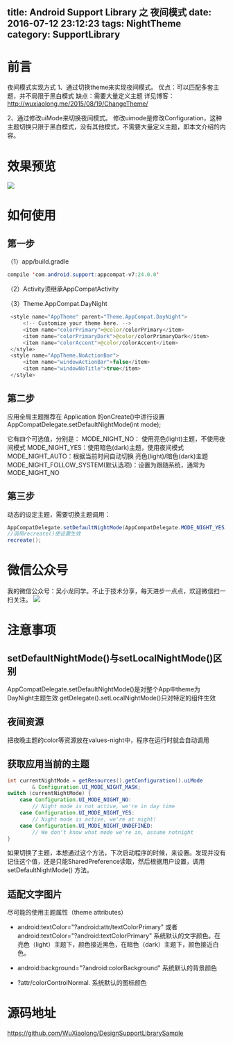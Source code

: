 title: Android Support Library 之 夜间模式
date: 2016-07-12 23:12:23
tags: NightTheme
category: SupportLibrary
---
# 前言
夜间模式实现方式
1、通过切换theme来实现夜间模式。
优点：可以匹配多套主题，并不局限于黑白模式
缺点：需要大量定义主题
详见博客：http://wuxiaolong.me/2015/08/19/ChangeTheme/

2、通过修改uiMode来切换夜间模式。
修改uimode是修改Configuration，这种主题切换只限于黑白模式，没有其他模式，不需要大量定义主题，即本文介绍的内容。

# 效果预览
![](http://7q5c2h.com1.z0.glb.clouddn.com/nightTheme.gif?watermark/2/text/5ZC05bCP6b6Z5ZCM5a24/font/5qW35L2T/fontsize/500/fill/I0VGRUZFRg==/dissolve/100/gravity/SouthEast/dx/10/dy/10)
<!--more-->
# 如何使用
## 第一步 
（1）app/build.gradle
```java
compile 'com.android.support:appcompat-v7:24.0.0'
```
（2）Activity须继承AppCompatActivity

（3）Theme.AppCompat.DayNight
```java
 <style name="AppTheme" parent="Theme.AppCompat.DayNight">
     <!-- Customize your theme here. -->
     <item name="colorPrimary">@color/colorPrimary</item>
     <item name="colorPrimaryDark">@color/colorPrimaryDark</item>
     <item name="colorAccent">@color/colorAccent</item>
 </style>
 <style name="AppTheme.NoActionBar">
     <item name="windowActionBar">false</item>
     <item name="windowNoTitle">true</item>
 </style>
```
## 第二步
应用全局主题推荐在 Application 的onCreate()中进行设置
AppCompatDelegate.setDefaultNightMode(int mode);

它有四个可选值，分别是：
MODE_NIGHT_NO： 使用亮色(light)主题，不使用夜间模式
MODE_NIGHT_YES：使用暗色(dark)主题，使用夜间模式
MODE_NIGHT_AUTO：根据当前时间自动切换 亮色(light)/暗色(dark)主题
MODE_NIGHT_FOLLOW_SYSTEM(默认选项)：设置为跟随系统，通常为 MODE_NIGHT_NO

## 第三步
动态的设定主题，需要切换主题调用：
```java
AppCompatDelegate.setDefaultNightMode(AppCompatDelegate.MODE_NIGHT_YES);
//调用recreate()使设置生效
recreate();
```

# 微信公众号
我的微信公众号：吴小龙同学。不止于技术分享，每天进步一点点，欢迎微信扫一扫关注。
![](http://7q5c2h.com1.z0.glb.clouddn.com/qrcode_wuxiaolong.jpg)

# 注意事项
## setDefaultNightMode()与setLocalNightMode()区别
AppCompatDelegate.setDefaultNightMode()是对整个App中theme为DayNight主题生效
getDelegate().setLocalNightMode()只对特定的组件生效

## 夜间资源
把夜晚主题的color等资源放在values-night中，程序在运行时就会自动调用

## 获取应用当前的主题
```java
int currentNightMode = getResources().getConfiguration().uiMode
        & Configuration.UI_MODE_NIGHT_MASK;
switch (currentNightMode) {
    case Configuration.UI_MODE_NIGHT_NO:
        // Night mode is not active, we're in day time
    case Configuration.UI_MODE_NIGHT_YES:
        // Night mode is active, we're at night!
    case Configuration.UI_MODE_NIGHT_UNDEFINED:
        // We don't know what mode we're in, assume notnight
}
```
如果切换了主题，本想通过这个方法，下次启动程序的时候，来设置。发现并没有记住这个值，还是只能SharedPreference读取，然后根据用户设置，调用 setDefaultNightMode() 方法。

## 适配文字图片
尽可能的使用主题属性（theme attributes）

* android:textColor="?android:attr/textColorPrimary" 或者android:textColor="?android:textColorPrimary"
系统默认的文字颜色。在亮色（light）主题下，颜色接近黑色，在暗色（dark）主题下，颜色接近白色。

* android:background="?android:colorBackground"
系统默认的背景颜色

* ?attr/colorControlNormal. 系统默认的图标颜色

# 源码地址
https://github.com/WuXiaolong/DesignSupportLibrarySample
